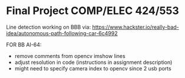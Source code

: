 # Final Project COMP/ELEC 424/553

Line detection working on BBB via:
https://www.hackster.io/really-bad-idea/autonomous-path-following-car-6c4992

FOR BB AI-64:
- remove comments from opencv imshow lines
- adjust resolution in code (instructions in assignment description)
- might need to specify camera index to opencv since 2 usb ports
